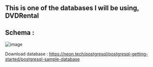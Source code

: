 ## This is one of the databases I will be using, DVDRental

## Schema : 


![image](https://github.com/user-attachments/assets/ac87ccc2-bfba-496f-b50f-fb6367e6902a)



Download database : https://neon.tech/postgresql/postgresql-getting-started/postgresql-sample-database
